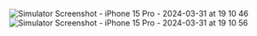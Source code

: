 
![Simulator Screenshot - iPhone 15 Pro - 2024-03-31 at 19 10 46](https://github.com/loginforvijay1/TaskManager/assets/97236459/892ba893-ee18-4a93-9de5-6f7e8e2c37db)
![Simulator Screenshot - iPhone 15 Pro - 2024-03-31 at 19 10 56](https://github.com/loginforvijay1/TaskManager/assets/97236459/7d1d0c68-abb0-4190-afe3-f2655d8556ec)
